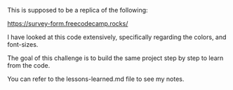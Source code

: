 This is supposed to be a replica of the following:

https://survey-form.freecodecamp.rocks/

I have looked at this code extensively, specifically regarding the colors, and font-sizes.

The goal of this challenge is to build the same project step by step to learn from the code.

You can refer to the lessons-learned.md file to see my notes.

